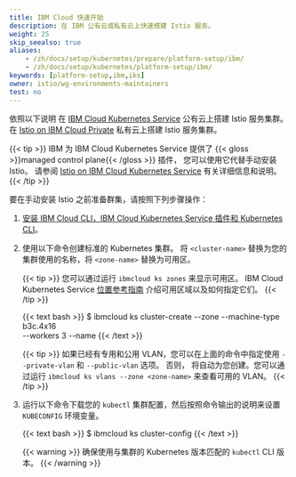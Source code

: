 ```yaml
---
title: IBM Cloud 快速开始
description: 在 IBM 公有云或私有云上快速搭建 Istio 服务。
weight: 25
skip_seealso: true
aliases:
    - /zh/docs/setup/kubernetes/prepare/platform-setup/ibm/
    - /zh/docs/setup/kubernetes/platform-setup/ibm/
keywords: [platform-setup,ibm,iks]
owner: istio/wg-environments-maintainers
test: no
---
```


依照以下说明
在 [IBM Cloud Kubernetes Service](https://cloud.ibm.com/docs/containers?topic=containers-getting-started) 公有云上搭建 Istio 服务集群。
在 [Istio on IBM Cloud Private](https://www.ibm.com/support/knowledgecenter/en/SSBS6K_3.2.1/manage_cluster/istio.html) 私有云上搭建 Istio 服务集群。

{{< tip >}}
IBM 为 IBM Cloud Kubernetes Service 提供了 {{< gloss >}}managed control plane{{< /gloss >}} 插件，
您可以使用它代替手动安装 Istio。
请参阅 [Istio on IBM Cloud Kubernetes Service](https://cloud.ibm.com/docs/containers?topic=containers-istio)
有关详细信息和说明。
{{< /tip >}}

要在手动安装 Istio 之前准备群集，请按照下列步骤操作：

1. [安装 IBM Cloud CLI，IBM Cloud Kubernetes Service 插件和 Kubernetes CLI](https://cloud.ibm.com/docs/containers?topic=containers-cs_cli_install)。

1. 使用以下命令创建标准的 Kubernetes 集群。
    将 `<cluster-name>` 替换为您的集群使用的名称，将 `<zone-name>` 替换为可用区。

    {{< tip >}}
    您可以通过运行 `ibmcloud ks zones` 来显示可用区。
    IBM Cloud Kubernetes Service [位置参考指南](https://cloud.ibm.com/docs/containers?topic=containers-regions-and-zones)
    介绍可用区域以及如何指定它们。
    {{< /tip >}}

    {{< text bash >}}
    $ ibmcloud ks cluster-create --zone <zone-name> --machine-type b3c.4x16 \
      --workers 3 --name <cluster-name>
    {{< /text >}}

    {{< tip >}}
    如果已经有专用和公用 VLAN，您可以在上面的命令中指定使用 `--private-vlan` 和 `--public-vlan` 选项。
    否则， 将自动为您创建。您可以通过运行 `ibmcloud ks vlans --zone <zone-name>` 来查看可用的 VLAN。
    {{< /tip >}}

1. 运行以下命令下载您的 `kubectl` 集群配置，然后按照命令输出的说明来设置 `KUBECONFIG` 环境变量。

    {{< text bash >}}
    $ ibmcloud ks cluster-config <cluster-name>
    {{< /text >}}

    {{< warning >}}
    确保使用与集群的 Kubernetes 版本匹配的 `kubectl` CLI 版本。
    {{< /warning >}}
